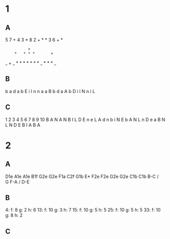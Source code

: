 # 1
## A
5 7 + 4 3 * 8 2 + * * 3 6 + *

              +
        *   * * *       +
_ + _ * * * * * * * _ * * * _ 

## B
b a d a b E i l n n
a a B b d
a A
      b D
            i l N n
            i L

## C
1 2 3 4 5 6 7 8 9 10
B A N A N B I L D E
        n         e
      L       A d
    n     b i
  N     E b       A
N L n D e     a B 
N L N D E B I A B A

# 2
## A
   D1e
   A1e A1e     B1f
   G2e G2e F1a C2f G1b
E* F2e F2e G2e G2e C1b C1b 
  B-C
 / \
G   F-A
     /
  D-E

## B
4: f: 8 g: 2 h: 6
13: f: 10 g: 3 h: 7
15: f: 10 g: 5 h: 5
25: f: 10 g: 5 h: 5
33: f: 10 g: 8 h: 2

## C
